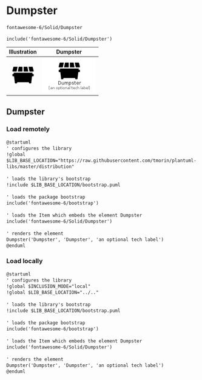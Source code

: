 # Dumpster


```text
fontawesome-6/Solid/Dumpster
```

```text
include('fontawesome-6/Solid/Dumpster')
```



| Illustration | Dumpster |
| :---: | :---: |
| ![illustration for Illustration](../../fontawesome-6/Solid/Dumpster.png) | ![illustration for Dumpster](../../fontawesome-6/Solid/Dumpster.Local.png) |




## Dumpster

### Load remotely
```plantuml
@startuml
' configures the library
!global $LIB_BASE_LOCATION="https://raw.githubusercontent.com/tmorin/plantuml-libs/master/distribution"

' loads the library's bootstrap
!include $LIB_BASE_LOCATION/bootstrap.puml

' loads the package bootstrap
include('fontawesome-6/bootstrap')

' loads the Item which embeds the element Dumpster
include('fontawesome-6/Solid/Dumpster')

' renders the element
Dumpster('Dumpster', 'Dumpster', 'an optional tech label')
@enduml
```

### Load locally
```plantuml
@startuml
' configures the library
!global $INCLUSION_MODE="local"
!global $LIB_BASE_LOCATION="../.."

' loads the library's bootstrap
!include $LIB_BASE_LOCATION/bootstrap.puml

' loads the package bootstrap
include('fontawesome-6/bootstrap')

' loads the Item which embeds the element Dumpster
include('fontawesome-6/Solid/Dumpster')

' renders the element
Dumpster('Dumpster', 'Dumpster', 'an optional tech label')
@enduml
```

